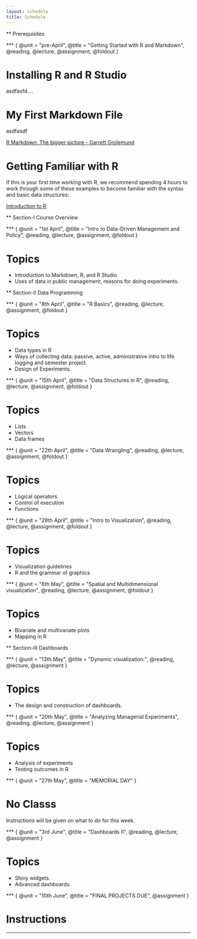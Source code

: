 ```yaml
---
layout: schedule
title: Schedule
---
```

 
<!--- 
New sections start with 2 stars:  ** Section Title
New units start with 3 stars:     *** {Unit Metadata}
-----------------------------start example
** Section-I
*** { @unit = "15th Nov", @title = "Course Overview", @reading, @lecture, @assignment, @foldout }
-----------------------------end example
Unit Metadata is comprised of:
@unit - date or number
@title - unit name
@reading - turn on reading icon
@assignment - turn on lecture icon
@lecture - turn on lecture icon
@foldout - activate unit content (allow foldout)
-->

** Prerequisites


*** { @unit = "pre-April", @title = "Getting Started with R and Markdown", @reading, @lecture, @assignment, @foldout }


# Installing R and R Studio

asdfasfd....

# My First Markdown File

asdfasdf

[R Markdown: The bigger picture - Garrett Grolemund](https://resources.rstudio.com/rstudio-conf-2019/r-markdown-the-bigger-picture)

# Getting Familiar with R

If this is your first time working with R, we recommend spending 4 hours to work through some of these examples to become familiar with the syntax and basic data structures:

[Introduction to R](https://www.datacamp.com/courses/free-introduction-to-r)



** Section-I Course Overview


*** { @unit = "1st April", @title = "Intro to Data-Driven Management and Policy", @reading, @lecture, @assignment, @foldout }

# Topics

* Introduction to Markdown, R, and R Studio
* Uses of data in public management, reasons for doing experiments.








** Section-II Data Programming





*** { @unit = "8th April", @title = "R Basics", @reading, @lecture, @assignment, @foldout }

# Topics

* Data types in R
* Ways  of  collecting  data:  passive,  active,  administrative  intro  to  life  logging  and  semester project.
* Design of Experiments.






*** { @unit = "15th April", @title = "Data Structures in R", @reading, @lecture, @assignment, @foldout }

# Topics

* Lists 
* Vectors 
* Data frames 






*** { @unit = "22th April", @title = "Data Wrangling", @reading, @lecture, @assignment, @foldout }

# Topics

* Logical operators
* Control of execution
* Functions





*** { @unit = "29th April", @title = "Intro to Visualization", @reading, @lecture, @assignment, @foldout }

# Topics

* Visualization guidelines 
* R and the grammar of graphics 





*** { @unit = "6th May", @title = "Spatial and Multidimensional visualization", @reading, @lecture, @assignment, @foldout }

# Topics

* Bivariate and multivariate plots
* Mapping in R



** Section-III Dashboards




*** { @unit = "13th May", @title = "Dynamic visualization:", @reading, @lecture, @assignment }

# Topics

* The design and construction of dashboards.



*** { @unit = "20th May", @title = "Analyzing Managerial Experiments", @reading, @lecture, @assignment }

# Topics

* Analysis of experiments
* Testing outcomes in R


*** { @unit = "27th May", @title = "MEMORIAL DAY" }

# No Classs

Instructions will be given on what to do for this week.




*** { @unit = "3rd June", @title = "Dashboards II", @reading, @lecture, @assignment }

# Topics

* Shiny widgets.
* Advanced dashboards.



*** { @unit = "10th June", @title = "FINAL PROJECTS DUE", @assignment }

# Instructions











***  


